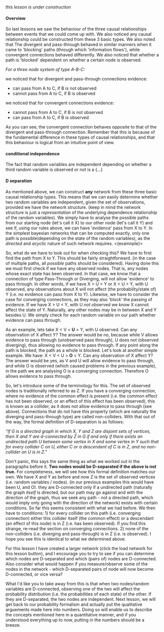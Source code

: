 *this lesson is under construction*

#### Overview

So last lessons we saw the behaviour of the three causal relationships between events that we could come up with. 
We also noticed any causal relationship could be constructed from these 3 basic types. We also noted that The divergent and pass-through
behaved in similar manners when it came to 'blocking' paths (through which 'information flows'), while convergent connections behaved
differently. We also noticed that whether a path is 'blocked' dependent on whether a certain node is observed.

*For a three node system of type A-B-C:*

we noticed that for divergent and pass-through connections evidence:
- can pass from A to C, if B is not observed
- cannot pass from A to C, if B is observed
 
we noticed that for convergent connections evidence:
- cannot pass from A to C, if B is not observed
- can pass from A to C, if B is observed
 
As you can see, the convergent connection behaves opposite to that of the divergent and pass-through connection.
Remember that this is because of the fundamental difference in these types of causal relationships,
and that this behaviour is logical from an intuitive point of view. 
 
#### conditional independence
 
The fact that random variables are independent depending on whether a third random variable is observed or not is a {...}
 
#### D separation
 
As mentioned above, we can construct **any** network from these three basic causal relationship types. This means that we can easily
determine whether two random variables are independent, given the set of observations, provided we have the network structure. (keep in
mind the network structure is just a *representation* of the underlying dependence relationship of the random variables).
We simply have to analyse the possible paths from our starting node (let's call it X) to our other node (let's call it Y) and see if,
using our rules above, we can have 'evidence' pass from X to Y. In the simplest bayesian networks that can be computed exactly,
only one path is possible(depending on the state of the random variables), as the *directed* and *acyclic* nature of such network 
requires. <{examnple}> 
 
 
So, what do we have to look out for when checking this? We have to first find the path from X to Y.
This should be fairly straightforward. (in the case of multiple paths, all *possible* paths should be considered).
Having done this we must first check if we have any observed nodes. That is, any nodes whose exact state has been observed.
In that case, we know that a connection of type Pass-Through or Diverging, will not allow 'evidence' to pass through. In other words,
if we have X > U > Y or X < U > Y, with U observed, any observations about X will not affect (the probability/state of) Y
(i.e. no evidence can pass from X to Y). Likewise, we have to consider the case for converging connections, as they may also
'block' the passing of evidence. If we have X > U < Y, with U *not* observed we know X cannot affect the state of Y. Naturally,
any other nodes may be in between X and Y besides U. We simply check for each random variable on our path whether evidence
can pass through. 
 
 
As an example, lets take X < V < **U** > Y, with U observed.  Can any observation of X affect Y? The answer would be no,
because while V allows evidence to pass through (unobserved pass through), U does not (observed diverging),
thus allowing no evidence to pass through. If any point along the path is blocked, the path as a whole is blocked.
Let's look at another simple example. We have: X < V < U > **O** < Y. Can any observation of X affect Y? The answer would be yes,
as V and U will allow evidence to pass through, and while O is observed (which caused problems in the previous example),
in the path we are analysing O is a converging connection. Therefore O allows evidence to pass through. 
 
 
So, let's introduce some of the terminology for this. The set of observed nodes is traditionally referred to as Z.
If you have a converging connection, where no evidence of the common effect is present (i.e. the common effect has not been observed, 
or an effect of this effect has been observed), this is known as a collider, as it does not allow evidence to pass through (see above).
Connections that do not have this property (which are naturally the diverging and pass-through type) are called non-colliders.
With that out of the way, the formal definition of D-separation is as follows:
 
 
*"If G is a directed graph in which X, Y and Z are disjoint sets of vertices, then X and Y are d-connected by Z in G if and only 
if there exists an undirected path U between some vertex in X and some vertex in Y such that for every collider C on U, either C
or a descendent of C is in Z, and no non-collider on U is in Z."* 
 
 
Don't panic, this says the same thing as what we worked out in the paragraphs before it. **Two nodes would be D-separated if
the above is not true.** For completeness, we will see how this formal definition matches our own. We have X and Y as before and now
Z is the set of observed vertices (i.e. random variables / nodes). (in our previous examples this would have been U, and O).
they are D-connected only if a undirected path (naturally the graph *itself* is directed, but our path may go against and
with the direction of the graph, thus we seek any path - not a directed path, which would imply only going with the direction
of the network) exists with certain conditions. So far this seems consistent with what we had before.
We then have to conditions: 1) for every collider on this path (i.e. converging connection) either this collider itself
(the common effect) or a descendant (an effect of this node) is in Z (i.e. has been observed). If you find this strange,
re-read the section on converging connections. 2) none of the non-colliders (i.e. diverging and pass-through) is in Z 
(i.e. is observed). I hope you see this is identical to what we determined above.

 
For this lesson I have created a larger network (click the load network for this lesson button), and I encourage you to try to see if you can determine which nodes are D-separated and which (pairs of) nodes are D-connected. Also consider what would happen if you measure/observe some of the nodes in the network - which D-separated pairs of node will now become D-connected, or vice versa?
 
 
What I'd like you to take away from this is that when two nodes/random variables are D-connected, observing one of the two will affect
the probability distribution (i.e. the probabilities of each state) of the other. If they are D-separated, 
the two nodes are independent. Next lesson, we will get back to our probability formalism and actually put the qualitative
arguements made here into numbers. Doing so will enable us to describe the concepts mentioned here in a quantitative manner,
and if you understood everything up to now, putting in the numbers should be a breeze.
